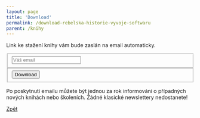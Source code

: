 ```yaml
---
layout: page
title: 'Download'
permalink: /download-rebelska-historie-vyvoje-softwaru
parent: /knihy
---
```


Link ke stažení knihy vám bude zaslán na email automaticky.

<form action="https://lukasbednarik.us16.list-manage.com/subscribe/post?u=5db63c35ed1c101df9888cc83&amp;id=59ebc90bb8" method="post" id="contact" class="validate" novalidate>
  <fieldset>
    <input type="email" value="" name="EMAIL" class="email" tabindex="1" placeholder="Váš email" required>
  </fieldset>
  <fieldset style="position: absolute; left: -5000px;" aria-hidden="true">
    <!-- real people should not fill this in and expect good things - do not remove this or risk form bot signups-->
    <input type="text" name="b_5db63c35ed1c101df9888cc83_59ebc90bb8" tabindex="-1" value="">
  </fieldset>
  <fieldset>
    <button type="submit" name="subscribe" id="contact-submit" tabindex="2">Download</button>
  </fieldset>
</form>

Po poskytnutí emailu můžete být jednou za rok informováni o případných nových knihách nebo školeních.
Žádné klasické newslettery nedostanete!

[Zpět](/knihy)
